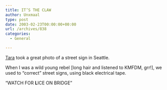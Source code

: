 ```yaml
---
title: IT’S THE CLAW
author: Unxmaal
type: post
date: 2003-02-23T00:00:00+00:00
url: /archives/838
categories:
  - General

---
```

[Tara][1] took a great photo of a street sign in Seattle.

When I was a wild young rebel [long hair and listened to KMFDM, grr!], we used to &#8220;correct&#8221; street signs, using black electrical tape. 

&#8220;WATCH FOR **L**ICE ON BRIDGE&#8221;

 [1]: http://unxmaal.com/cgi-bin/clickcount.cgi?action=jump&URL=http://cairine.org/